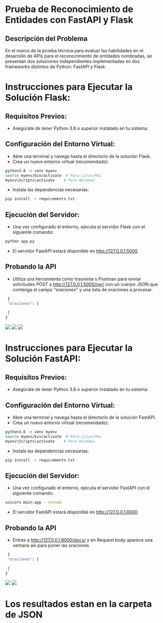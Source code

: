 # Prueba de Reconocimiento de Entidades con FastAPI y Flask
## Descripción del Problema
En el marco de la prueba técnica para evaluar las habilidades en el desarrollo de APIs para el reconocimiento de entidades nombradas, se presentan dos soluciones independientes implementadas en dos frameworks distintos de Python: FastAPI y Flask.


# Instrucciones para Ejecutar la Solución Flask:

## Requisitos Previos:

 * Asegúrate de tener Python 3.8 o superior instalado en tu sistema.

## Configuración del Entorno Virtual:

* Abre una terminal y navega hasta el directorio de la solución Flask.
* Crea un nuevo entorno virtual (recomendado):

```sh
python3.8 -m venv myenv
source myenv/bin/activate  # Para Linux/Mac
myenv\Scripts\activate    # Para Windows
```

* Instala las dependencias necesarias:


```sh
pip install -r requirements.txt
```

## Ejecución del Servidor:

* Una vez configurado el entorno, ejecuta el servidor Flask con el siguiente comando:

```sh
python app.py
```

* El servidor FastAPI estará disponible en http://127.0.0.1:5000

## Probando la API

* Utiliza una herramienta como Insomnia o Postman para enviar solicitudes POST a http://127.0.0.1:5000/ner/ con un cuerpo JSON que contenga el campo "oraciones" y una lista de oraciones a procesar.

```sh
 {
 "oraciones": [
 
 ]
}
```
<image src="/img/Captura de Pantalla 2023-10-11 a la(s) 10.32.25.png>">
<image src="/img/Captura de Pantalla 2023-10-11 a la(s) 10.32.33.png>">
<image src="/img/Captura de Pantalla 2023-10-11 a la(s) 10.32.41.png>">


# Instrucciones para Ejecutar la Solución FastAPI:

## Requisitos Previos:

 * Asegúrate de tener Python 3.8 o superior instalado en tu sistema.

## Configuración del Entorno Virtual:

* Abre una terminal y navega hasta el directorio de la solución FastAPI.
* Crea un nuevo entorno virtual (recomendado):

```sh
python3.8 -m venv myenv
source myenv/bin/activate  # Para Linux/Mac
myenv\Scripts\activate    # Para Windows
```

* Instala las dependencias necesarias:


```sh
pip install -r requirements.txt
```

## Ejecución del Servidor:

* Una vez configurado el entorno, ejecuta el servidor FastAPI con el siguiente comando:

```sh
uvicorn main:app --reload
```

* El servidor FastAPI estará disponible en http://127.0.0.1:8000

## Probando la API

* Entras a http://127.0.0.1:8000/docs/ y en Request body aparece una ventana asi para poner las oraciones

```sh
 {
 "oraciones": [
 
 ]
}
```
<image src="/img/Captura de Pantalla 2023-10-11 a la(s) 10.34.05.png>">
<image src="/img/Captura de Pantalla 2023-10-11 a la(s) 10.34.15.png>">

# Los resultados estan en la carpeta de JSON